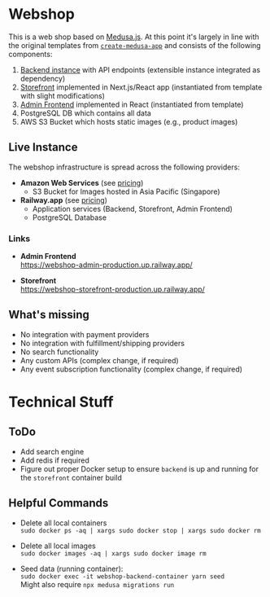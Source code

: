 # Webshop

This is a web shop based on [Medusa.js](https://medusajs.com/). At this point it's largely in line with the original templates from [`create-medusa-app`](https://www.npmjs.com/package/create-medusa-app) and consists of the following components:

1. [Backend instance](./backend/) with API endpoints (extensible instance integrated as dependency)
1. [Storefront](./storefront/) implemented in Next.js/React app (instantiated from template with slight modifications)
1. [Admin Frontend](./admin/) implemented in React (instantiated from template)
1. PostgreSQL DB which contains all data
1. AWS S3 Bucket which hosts static images (e.g., product images)

## Live Instance

The webshop infrastructure is spread across the following providers:

- **Amazon Web Services** (see [pricing](https://aws.amazon.com/s3/pricing/))
  - S3 Bucket for Images hosted in Asia Pacific (Singapore)
- **Railway.app** (see [pricing](https://docs.railway.app/reference/pricing))
  - Application services (Backend, Storefront, Admin Frontend)
  - PostgreSQL Database

### Links

- **Admin Frontend** \
  https://webshop-admin-production.up.railway.app/

- **Storefront** \
  https://webshop-storefront-production.up.railway.app/

## What's missing

- No integration with payment providers
- No integration with fulfillment/shipping providers
- No search functionality
- Any custom APIs (complex change, if required)
- Any event subscription functionality (complex change, if required)

# Technical Stuff

## ToDo

- Add search engine
- Add redis if required
- Figure out proper Docker setup to ensure `backend` is up and running for the `storefront` container build

## Helpful Commands

- Delete all local containers \
  `sudo docker ps -aq | xargs sudo docker stop | xargs sudo docker rm`
- Delete all local images \
  `sudo docker images -aq | xargs sudo docker image rm`

- Seed data (running container): \
  `sudo docker exec -it webshop-backend-container yarn seed` \
   Might also require `npx medusa migrations run`
